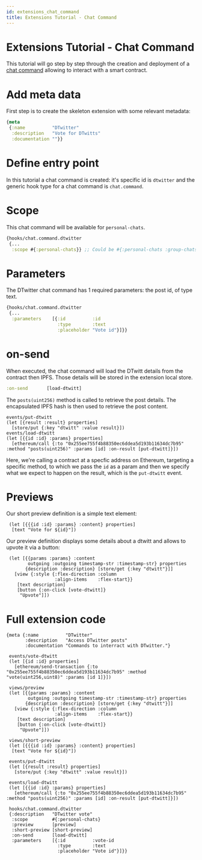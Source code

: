```yaml
---
id: extensions_chat_command
title: Extensions Tutorial - Chat Command
---
```


# Extensions Tutorial - Chat Command

This tutorial will go step by step through the creation and deployment of a [chat command](../extensions/extension_types.html) allowing to interact with a smart contract.

# Add meta data

First step is to create the skeleton extension with some relevant metadata:

```clojure
{meta
 {:name          "DTwitter"
  :description   "Vote for DTwitts"
  :documentation ""}}
```

# Define entry point

In this tutorial a chat command is created: it's specific id is `dtwitter` and the generic hook type for a chat command is `chat.command`.

# Scope

This chat command will be available for `personal-chats`.

```clojure
{hooks/chat.command.dtwitter
 {...
  :scope #{:personal-chats}} ;; Could be #{:personal-chats :group-chats}
```

# Parameters

The DTwitter chat command has 1 required parameters: the post id, of type text.

```clojure
{hooks/chat.command.dtwitter
 {...
  :parameters    [{:id          :id
                   :type        :text
                   :placeholder "Vote id"}]}}
```

# on-send

When executed, the chat command will load the DTwitt details from the contract then IPFS. Those details will be stored in the extension local store.

```clojure
:on-send       [load-dtwitt]
```

The `posts(uint256)` method is called to retrieve the post details. The encapsulated IPFS hash is then used to retrieve the post content.

```
events/put-dtwitt
(let [{result :result} properties]
  [store/put {:key "dtwitt" :value result}])
events/load-dtwitt
(let [{{id :id} :params} properties]
  [ethereum/call {:to "0x255ee755f4b88350ec6ddea5d193b11634dc7b95" :method "posts(uint256)" :params [id] :on-result [put-dtwitt]}])
```
Here, we're calling a contract at a specfic address on Ethereum, targeting a specific method, to which we pass the `id` as a param and then we specify what we expect to happen on the result, which is the `put-dtwitt` event.

# Previews 

Our short preview definition is a simple text element:

```
 (let [{{{id :id} :params} :content} properties]
  [text "Vote for ${id}"])
```

Our preview definition displays some details about a dtwitt and allows to upvote it via a button:

```
 (let [{{params :params} :content
        outgoing :outgoing timestamp-str :timestamp-str} properties
       {description :description} [store/get {:key "dtwitt"}]]
   [view {:style {:flex-direction :column
                  :align-items    :flex-start}}
    [text description]
    [button {:on-click [vote-dtwitt]}
     "Upvote"]])
```

# Full extension code

```
{meta {:name          "DTwitter"
       :description   "Access DTwitter posts"
       :documentation "Commands to interract with DTwitter."}

 events/vote-dtwitt
 (let [{id :id} properties]
   [ethereum/send-transaction {:to "0x255ee755f4b88350ec6ddea5d193b11634dc7b95" :method "vote(uint256,uint8)" :params [id 1]}])
 
 views/preview
 (let [{{params :params} :content
        outgoing :outgoing timestamp-str :timestamp-str} properties
       {description :description} [store/get {:key "dtwitt"}]]
   [view {:style {:flex-direction :column
                  :align-items    :flex-start}}
    [text description]
    [button {:on-click [vote-dtwitt]}
     "Upvote"]])

 views/short-preview
 (let [{{{id :id} :params} :content} properties]
  [text "Vote for ${id}"])
 
 events/put-dtwitt
 (let [{result :result} properties]
   [store/put {:key "dtwitt" :value result}])
 
 events/load-dtwitt
 (let [{{id :id} :params} properties]
   [ethereum/call {:to "0x255ee755f4b88350ec6ddea5d193b11634dc7b95" :method "posts(uint256)" :params [id] :on-result [put-dtwitt]}])
 
 hooks/chat.command.dtwitter
 {:description   "DTwitter vote"
  :scope         #{:personal-chats}
  :preview       [preview]
  :short-preview [short-preview]
  :on-send       [load-dtwitt]
  :parameters    [{:id          :vote-id
                   :type        :text
                   :placeholder "Vote id"}]}}
```
